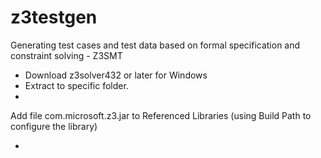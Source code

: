 # z3testgen
Generating test cases and test data based on formal specification and constraint solving - Z3SMT
- Download z3solver432 or later for Windows
- Extract to specific folder.
- 

Add file com.microsoft.z3.jar to Referenced Libraries (using Build Path to configure the library)

- 